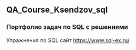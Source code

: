 ## QA_Course_Ksendzov_sql

### Портфолио задач по SQL с решениями 

Упражнения по SQL сайт https://www.sql-ex.ru/
